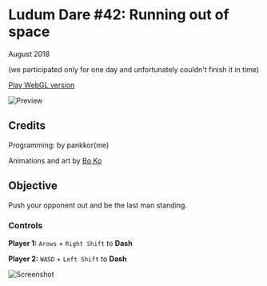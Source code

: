 # Ludum Dare #42: Running out of space
August 2018

(we participated only for one day and unfortunately couldn't finish it in time)

[Play WebGL version](https://pankkor.github.io/ld42_wgl/)

![Preview](/../screenshots/Screenshots/preview_0.png?raw=true)

## Credits
Programming: by pankkor(me)

Animations and art by [Bo Ko](https://www.artstation.com/bo_ko)

## Objective
Push your opponent out and be the last man standing.

### Controls
__Player 1:__ `Arows` + `Right Shift` to __Dash__

__Player 2:__ `WASD` + `Left Shift` to __Dash__

![Screenshot](/../screenshots/Screenshots/screenshot_0.png?raw=true)
